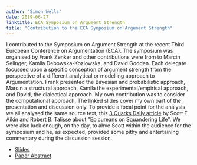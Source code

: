 ```yaml
---
author: "Simon Wells"
date: 2019-06-27
linktitle: ECA Symposium on Argument Strength
title: "Contribution to the ECA Symposium on Argument Strength"
---
```


I contributed to the Symposium on Argument Strength at the recent Third European Conference on Argumentation (ECA). The symposium was organised by Frank Zenker and other contributions were from to Marcin Selinger, Kamila Debowska-Kozlowska, and David Godden. Each delegate focussed upon a specific conception of argument strength from the perspective of a different analytical or modelling approach to Argumentation. Frank presented the Bayesian and probabilistic approach, Marcin a structural approach, Kamila the experimental/empirical approach, and David, the dialectical approach. My own contribution was to consider the computational approach. The linked slides cover my own part of the presentation and discussion only. To provide a focal point for the analysis we all analysed the same source text, this [3 Quarks Daily article](https://www.3quarksdaily.com/3quarksdaily/2019/02/epicureans-on-squandering-life.html) by Scott F. Aikin and Robert B. Talisse about "Epicureans on Squandering Life". We were also luck enough, on the day, to ahve Scott within the audience for the symposium and he, as expected, provided some pithy and entertaining commentary during the discussion session.

* [Slides](/assets/talks/2019.06.27_eca+strength.pdf)
* [Paper Abstract](/assets/papers/wells_2019_eca+strength+abstract.pdf)
